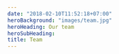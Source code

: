 ```yaml
---
date: "2018-02-10T11:52:18+07:00"
heroBackground: "images/team.jpg"
heroHeading: Our team
heroSubHeading: 
title: Team
---
```

